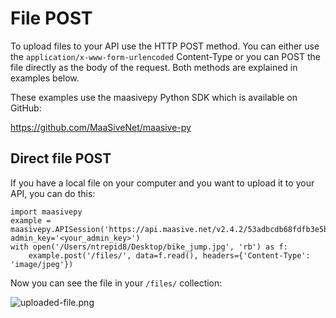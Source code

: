 # File POST

To upload files to your API use the HTTP POST method.  You can either use the `application/x-www-form-urlencoded` Content-Type or you can POST the file directly as the body of the request.  Both methods are explained in examples below.

These examples use the maasivepy Python SDK which is available on GitHub:

<https://github.com/MaaSiveNet/maasive-py>

## Direct file POST

If you have a local file on your computer and you want to upload it to your API, you can do this:

    import maasivepy
    example = maasivepy.APISession('https://api.maasive.net/v2.4.2/53adbcdb68fdfb3e5be1a99c', admin_key='<your_admin_key>')
    with open('/Users/ntrepid8/Desktop/bike_jump.jpg', 'rb') as f:
        example.post('/files/', data=f.read(), headers={'Content-Type': 'image/jpeg'})

Now you can see the file in your `/files/` collection:

![uploaded-file.png](https://s3.amazonaws.com/maasive-docs/assets/images/uploaded-file.png)
